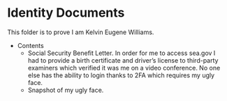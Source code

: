 # Identity Documents 
This folder is to prove I am Kelvin Eugene Williams. 

* Contents
     - Social Security Benefit Letter. In order for me to access sea.gov I had to provide a birth certificate and driver’s license to third-party examiners which verified it was me on a video conference. No one else has the ability to login thanks to 2FA which requires my ugly face.
     - Snapshot of my ugly face. 